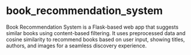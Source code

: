 # book_recommendation_system
Book Recommendation System is a Flask-based web app that suggests similar books using content-based filtering. It uses preprocessed data and cosine similarity to recommend books based on user input, showing titles, authors, and images for a seamless discovery experience.
